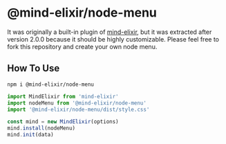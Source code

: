 # @mind-elixir/node-menu

It was originally a built-in plugin of [mind-elixir](https://github.com/ssshooter/mind-elixir-core), but it was extracted after version 2.0.0 because it should be highly customizable. Please feel free to fork this repository and create your own node menu.

## How To Use

```
npm i @mind-elixir/node-menu
```

```javascript
import MindElixir from 'mind-elixir'
import nodeMenu from '@mind-elixir/node-menu'
import '@mind-elixir/node-menu/dist/style.css'

const mind = new MindElixir(options)
mind.install(nodeMenu)
mind.init(data)
```
